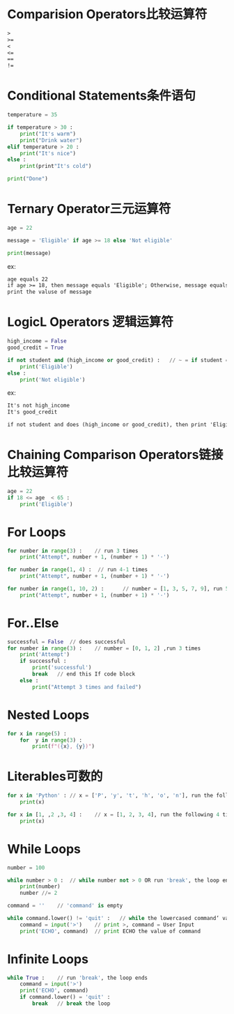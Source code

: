 # Comparision Operators比较运算符
```txt
>
>=
<
<=
==
!=
```
# Conditional Statements条件语句
```python
temperature = 35

if temperature > 30 :
	print("It's warm")
	print("Drink water")
elif temperature > 20 :
	print("It's nice")
else :
	print(print"It's cold")

print("Done")
```
# Ternary Operator三元运算符
```python
age = 22

message = 'Eligible' if age >= 18 else 'Not eligible'

print(message)
```
ex:
```txt
age equals 22
if age >= 18, then message equals 'Eligible'; Otherwise, message equals 'Not Eligible'
print the valuse of message
```
# LogicL Operators 逻辑运算符
```python
high_income = False
good_credit = True

if not student and (high_income or good_credit) :	// ~ = if student == False and (high_income == True or good_credit == True) :
	print('Eligible')
else :
	print('Not eligible')
```
ex:  
```txt
It's not high_income
It's good_credit

if not student and does (high_income or good_credit), then print 'Eligible'; Otherwise, print 'Not eligible'
```
# Chaining Comparison Operators链接比较运算符
```python
age = 22
if 18 <= age  < 65 :
	print('Eligible')
```
# For Loops
```python
for number in range(3) : 	// run 3 times
	print("Attempt", number + 1, (number + 1) * '·')
```
```python
for number in range(1, 4) :	 // run 4-1 times
	print("Attempt", number + 1, (number + 1) * '·')
```
```python
for number in range(1, 10, 2) :		 // number = [1, 3, 5, 7, 9], run 5 times
	print("Attempt", number + 1, (number + 1) * '·')
```
# For..Else
```python
successful = False	// does successful
for number in range(3) :	// number = [0, 1, 2] ,run 3 times	
	print('Attempt')	
	if successful :
		print('successful')
		break	// end this If code block
	else :
		print("Attempt 3 times and failed")	
```
# Nested Loops
```python
for x in range(5) :
	for  y in range(3) :
		print(f"({x}, {y})")
```
# Literables可数的
```python
for x in 'Python' :	// x = ['P', 'y', 't', 'h', 'o', 'n'], run the following 6 times
	print(x)
```
```python
for x in [1, ,2 ,3, 4] : 	// x = [1, 2, 3, 4], run the following 4 times
	print(x)
```
# While Loops
```python
number = 100

while number > 0 : 	// while number not > 0 OR run 'break', the loop ends
	print(number)
	number //= 2 
```	
```python
command = ''	// 'command' is empty

while command.lower() != 'quit' :	// while the lowercased command‘ value not != 'quite' OR run 'break', the loop ends
	command = input('>')	// print >, command = User Input
	print('ECHO', command)	// print ECHO the value of command
```
# Infinite Loops
```python
while True :	// run 'break', the loop ends
	command = input('>')
	print('ECHO', command)
	if command.lower() = 'quit' :
		break	// break the loop
```
